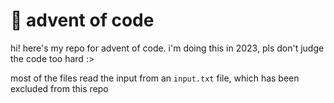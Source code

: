 # 🎄 advent of code
hi! here's my repo for advent of code.
i'm doing this in 2023, pls don't judge the code too hard :>

most of the files read the input from an `input.txt` file, which has been excluded from this repo